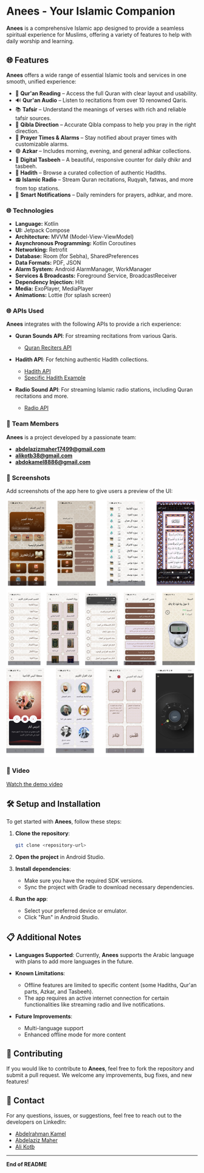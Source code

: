 
# Anees - Your Islamic Companion

**Anees** is a comprehensive Islamic app designed to provide a seamless spiritual experience for Muslims, offering a variety of features to help with daily worship and learning.

## 🌐 Features

**Anees** offers a wide range of essential Islamic tools and services in one smooth, unified experience:

- 📖 **Qur'an Reading** – Access the full Quran with clear layout and usability.
- 🔊 **Qur'an Audio** – Listen to recitations from over 10 renowned Qaris.
- 📚 **Tafsir** – Understand the meanings of verses with rich and reliable tafsir sources.
- 🕋 **Qibla Direction** – Accurate Qibla compass to help you pray in the right direction.
- 🕌 **Prayer Times & Alarms** – Stay notified about prayer times with customizable alarms.
- 🟢 **Azkar** – Includes morning, evening, and general adhkar collections.
- 🧮 **Digital Tasbeeh** – A beautiful, responsive counter for daily dhikr and tasbeeh.
- 📜 **Hadith** – Browse a curated collection of authentic Hadiths.
- 📻 **Islamic Radio** – Stream Quran recitations, Ruqyah, fatwas, and more from top stations.
- 🔔 **Smart Notifications** – Daily reminders for prayers, adhkar, and more.

### 🌐 **Technologies**
- **Language:** Kotlin  
- **UI:** Jetpack Compose  
- **Architecture:** MVVM (Model-View-ViewModel)  
- **Asynchronous Programming:** Kotlin Coroutines  
- **Networking:** Retrofit  
- **Database:** Room (for Sebha), SharedPreferences  
- **Data Formats:** PDF, JSON  
- **Alarm System:** Android AlarmManager, WorkManager  
- **Services & Broadcasts:** Foreground Service, BroadcastReceiver  
- **Dependency Injection:** Hilt  
- **Media:** ExoPlayer, MediaPlayer  
- **Animations:** Lottie (for splash screen)

### 🌐 **APIs Used**

**Anees** integrates with the following APIs to provide a rich experience:

- **Quran Sounds API**: For streaming recitations from various Qaris.  
  - [Quran Reciters API](https://www.mp3quran.net/api/v3/reciters?language=ar)
  
- **Hadith API**: For fetching authentic Hadith collections.  
  - [Hadith API](https://api.hadith.gading.dev/)  
  - [Specific Hadith Example](https://cdn.jsdelivr.net/gh/fawazahmed0/hadith-api@1/editions/ara-bukhari/52.json)

- **Radio Sound API**: For streaming Islamic radio stations, including Quran recitations and more.  
  - [Radio API](https://www.mp3quran.net/api/v3/radios?language=ar)

### 👥 **Team Members**

**Anees** is a project developed by a passionate team:

- **abdelazizmaher17499@gmail.com** 
- **alikotb38@gmail.com**
- **abdokamel8886@gmail.com**
### 📸 **Screenshots**

Add screenshots of the app here to give users a preview of the UI:

![Screenshot 1](img/1.png)  
![Screenshot 2](img/2.png)  
![Screenshot 3](img/3.png)  

### 🎥 **Video**

[Watch the demo video](path_to_video_url)

## 🛠 **Setup and Installation**

To get started with **Anees**, follow these steps:

1. **Clone the repository**:
   ```bash
   git clone <repository-url>
   ```

2. **Open the project** in Android Studio.

3. **Install dependencies**:
   - Make sure you have the required SDK versions.
   - Sync the project with Gradle to download necessary dependencies.

4. **Run the app**:
   - Select your preferred device or emulator.
   - Click "Run" in Android Studio.

## 📋 **Additional Notes**

- **Languages Supported**: Currently, **Anees** supports the Arabic language with plans to add more languages in the future.
- **Known Limitations**:  
  - Offline features are limited to specific content (some Hadiths, Qur'an parts, Azkar, and Tasbeeh).  
  - The app requires an active internet connection for certain functionalities like streaming radio and live notifications.
  
- **Future Improvements**:  
  - Multi-language support  
  - Enhanced offline mode for more content

## 📝 **Contributing**

If you would like to contribute to **Anees**, feel free to fork the repository and submit a pull request. We welcome any improvements, bug fixes, and new features!

## 🔗 **Contact**

For any questions, issues, or suggestions, feel free to reach out to the developers on LinkedIn:

- [Abdelrahman Kamel](https://www.linkedin.com/in/abdelrahmankamel00)  
- [Abdelaziz Maher](https://www.linkedin.com/in/abdelaziz-maher-9985b2229)  
- [Ali Kotb](https://www.linkedin.com/in/alikotb/)
---

**End of README**
